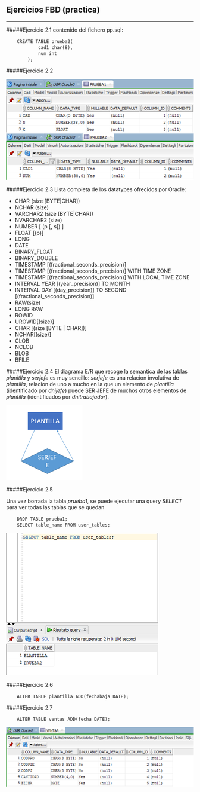 ## Ejercicios FBD (practica)
--------------------------------

#####Ejercicio 2.1
contenido del fichero pp.sql:

        CREATE TABLE prueba2(
                cad1 char(8),
                num int
            );

#####Ejercicio 2.2

![prueba1](./images/prueba1.png)
![prueba2](./images/prueba2.png)

#####Ejercicio 2.3
Lista completa de los datatypes ofrecidos por Oracle:
- CHAR (size [BYTE|CHAR])
- NCHAR (size)
- VARCHAR2 (size [BYTE|CHAR])
- NVARCHAR2 (size)
- NUMBER [ (p [, s]) ]
- FLOAT [(p)]
- LONG
- DATE
- BINARY_FLOAT
- BINARY_DOUBLE
- TIMESTAMP [(fractional_seconds_precision)]
- TIMESTAMP [(fractional_seconds_precision)] WITH TIME ZONE
- TIMESTAMP [(fractional_seconds_precision)] WITH LOCAL TIME ZONE
- INTERVAL YEAR [(year_precision)] TO MONTH
- INTERVAL DAY [(day_precision)] TO SECOND [(fractional_seconds_precision)]
- RAW(size)
- LONG RAW
- ROWID
- UROWID[(size)]
- CHAR [(size [BYTE | CHAR])]
- NCHAR[(size)]
- CLOB
- NCLOB
- BLOB
- BFILE

#####Ejercicio 2.4
El diagrama E/R que recoge la semantica de las tablas _planitlla_ y _serjefe_ es muy sencillo: _serjefe_ es una relacion involutiva de _plantilla_, relacion de uno a mucho en la que un elemento de _plantilla_ (identificado por _dnijefe_) puede SER JEFE de muchos otros elementos de _plantilla_ (identificados por _dnitrabajador_).

![diagramaer](./images/erplantillaserjefe.png)

#####Ejercicio 2.5

Una vez borrada la tabla _prueba1_, se puede ejecutar una query _SELECT_ para ver todas las tablas que se quedan 

        DROP TABLE prueba1;
        SELECT table_name FROM user_tables;

![ej2.5](./images/ej2_5.png)

#####Ejercicio 2.6

        ALTER TABLE plantilla ADD(fechabaja DATE);

#####Ejercicio 2.7

        ALTER TABLE ventas ADD(fecha DATE);

![ej2.7](./images/ej2_7.png)


